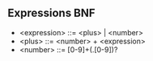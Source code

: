 Expressions BNF
---------------
* &lt;expression> ::= &lt;plus> | &lt;number>
* &lt;plus> ::= &lt;number> + &lt;expression>
* &lt;number> ::= [0-9]+(.[0-9])?